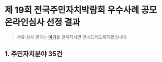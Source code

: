 # 제 19회 전국주민자치박람회 우수사례 공모 온라인심사 선정 결과  
 
> 서류 심사 결과는 <a href="https://parti-coop.github.io/juminexpo-notice/docs">여기</a>를 클릭하시면 안내드리도록하겠습니다.


## 1. 주민자치분야 35건
